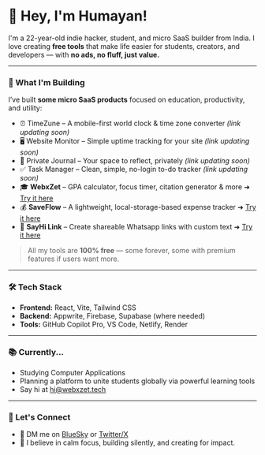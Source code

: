 # 👋 Hey, I'm Humayan!

I'm a 22-year-old indie hacker, student, and micro SaaS builder from India.
I love creating **free tools** that make life easier for students, creators, and developers — with **no ads, no fluff, just value.**

---

### 🚀 What I'm Building

I’ve built **some micro SaaS products** focused on education, productivity, and utility:

- ⏰ TimeZune – A mobile-first world clock & time zone converter *(link updating soon)*  
- 🖥️ Website Monitor – Simple uptime tracking for your site *(link updating soon)*  
- 📓 Private Journal – Your space to reflect, privately *(link updating soon)*  
- ✅ Task Manager – Clean, simple, no-login to-do tracker *(link updating soon)*  
- 🎓 **WebxZet** – GPA calculator, focus timer, citation generator & more  ➜ [Try it here](https://webxzet.tech/)
- 💰 **SaveFlow** – A lightweight, local-storage-based expense tracker ➜ [Try it here](https://saveflow.onrender.com/)  
- 🔗 **SayHi Link** – Create shareable Whatsapp links with custom text ➜ [Try it here](https://sayhilink.netlify.app/)

> All my tools are **100% free** — some forever, some with premium features if users want more.

---

### 🛠️ Tech Stack

- **Frontend:** React, Vite, Tailwind CSS  
- **Backend:** Appwrite, Firebase, Supabase (where needed)  
- **Tools:** GitHub Copilot Pro, VS Code, Netlify, Render

---

### 📚 Currently...

- Studying Computer Applications  
- Planning a platform to unite students globally via powerful learning tools
- Say hi at [hi@webxzet.tech](mailto:hi@webxzet.tech)

---

### 🤝 Let's Connect

- 💬 DM me on [BlueSky](https://bsky.app/profile/humayan.bsky.social)  or [Twitter/X](https://x.com/0x98c9)
- 🧠 I believe in calm focus, building silently, and creating for impact.


